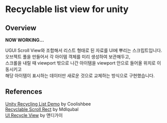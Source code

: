 # Recyclable list view for unity
## Overview
**NOW WORKING...**

UGUI Scroll View와 조합해서 리스트 형태로 된 자료를 UI에 뿌리는 스크립트입니다.<br>
오브젝트 풀을 만들어서 각 아이템 객체를 미리 생성하여 보관해두고,<br>
스크롤을 내릴 때 viewport 밖으로 나간 아이템을 viewport 안으로 들어올 위치로 이동시키고<br>
해당 아이템이 표시하는 데이터만 새로운 것으로 교체하는 방식으로 구현했습니다.<br>

## References
[Unity Recycling List Demo](https://github.com/coolishbee/unity-recycling-list-demo) by Coolishbee<br>
[Recyclable Scroll Rect](https://github.com/MdIqubal/Recyclable-Scroll-Rect) by MdIqubal<br>
[UI Recycle View](https://wonjuri.tistory.com/entry/Unity-UI-%EC%9E%AC%EC%82%AC%EC%9A%A9-%EC%8A%A4%ED%81%AC%EB%A1%A4%EB%B7%B0-%EC%A0%9C%EC%9E%91) by 앤디가이<br>
